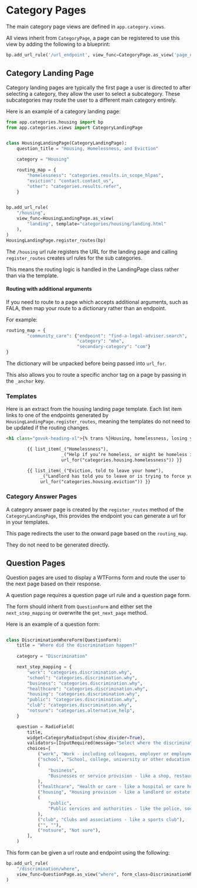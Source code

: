 # Category Pages

The main category page views are defined in `app.category.views`. 

All views inherit from `CategoryPage`, a page can be registered to use this view by adding the following to a blueprint:

```python
bp.add_url_rule('/url_endpoint', view_func=CategoryPage.as_view('page_name', template='template.html'))
```

## Category Landing Page
Category landing pages are typically the first page a user is directed to after selecting a category, they allow the user 
to select a subcategory. These subcategories may route the user to a different main category entirely.

Here is an example of a category landing page:

```python
from app.categories.housing import bp
from app.categories.views import CategoryLandingPage


class HousingLandingPage(CategoryLandingPage):
    question_title = "Housing, Homelessness, and Eviction"

    category = "Housing"

    routing_map = {
        "homelessness": "categories.results.in_scope_hlpas",
        "eviction": "contact.contact_us",
        "other": "categories.results.refer",
    }


bp.add_url_rule(
    "/housing",
    view_func=HousingLandingPage.as_view(
        "landing", template="categories/housing/landing.html"
    ),
)
HousingLandingPage.register_routes(bp)

```

The `/housing` url rule registers the URL for the landing page and calling `register_routes` creates url rules for the sub categories.

This means the routing logic is handled in the LandingPage class rather than via the template.

#### Routing with additional arguments
If you need to route to a page which accepts additional arguments, such as FALA, then map your route to a dictionary rather than an endpoint.

For example:

```python
routing_map = {
        "community_care": {"endpoint": "find-a-legal-adviser.search", 
                           "category": "mhe",
                           "secondary-category": "com"}
}
```

The dictionary will be unpacked before being passed into `url_for`.

This also allows you to route a specific anchor tag on a page by passing in the `_anchor` key.


### Templates
Here is an extract from the housing landing page template. Each list item links to one of the endpoints generated by
`HousingLandingPage.register_routes`, meaning the templates do not need to be updated if the routing changes.

```html
<h1 class="govuk-heading-xl">{% trans %}Housing, homelessness, losing your home{% endtrans %}</h1>

        {{ list_item(_("Homelessness"),
                     _("Help if you’re homeless, or might be homeless in the next 2 months. This could be because of rent arrears, debt, the end of a relationship, or because you have nowhere to live."),
                     url_for("categories.housing.homelessness")) }}

        {{ list_item(_("Eviction, told to leave your home"),
             _("Landlord has told you to leave or is trying to force you to leave. Includes if you’ve got a Section 21 or a possession order."),
             url_for("categories.housing.eviction")) }}
```

### Category Answer Pages
A category answer page is created by the `register_routes` method of the `CategoryLandingPage`, this provides the endpoint you can generate a url for in your templates.

This page redirects the user to the onward page based on the `routing_map`.

They do not need to be generated directly.

## Question Pages
Question pages are used to display a WTForms form and route the user to the next page based on their response.

A question page requires a question page url rule and a question page form.

The form should inherit from `QuestionForm` and either set the `next_step_mapping` or overwrite the `get_next_page` method.

Here is an example of a question form:

```python

class DiscriminationWhereForm(QuestionForm):
    title = "Where did the discrimination happen?"
    
    category = "Discrimination"

    next_step_mapping = {
        "work": "categories.discrimination.why",
        "school": "categories.discrimination.why",
        "business": "categories.discrimination.why",
        "healthcare": "categories.discrimination.why",
        "housing": "categories.discrimination.why",
        "public": "categories.discrimination.why",
        "club": "categories.discrimination.why",
        "notsure": "categories.alternative_help",
    }

    question = RadioField(
        title,
        widget=CategoryRadioInput(show_divider=True),
        validators=[InputRequired(message="Select where the discrimination happened")],
        choices=[
            ("work", "Work - including colleagues, employer or employment agency"),
            ("school", "School, college, university or other education settings"),
            (
                "business",
                "Businesses or service provision - like a shop, restaurant, train, hotel, bank, law firm",
            ),
            ("healthcare", "Health or care - like a hospital or care home"),
            ("housing", "Housing provision - like a landlord or estate agent"),
            (
                "public",
                "Public services and authorities - like the police, social services, council or local authority, jobcentre, government",
            ),
            ("club", "Clubs and associations - like a sports club"),
            ("", ""),
            ("notsure", "Not sure"),
        ],
    )
```

This form can be given a url route and endpoint using the following:

```python
bp.add_url_rule(
    "/discrimination/where",
    view_func=QuestionPage.as_view("where", form_class=DiscriminationWhereForm),
)
```